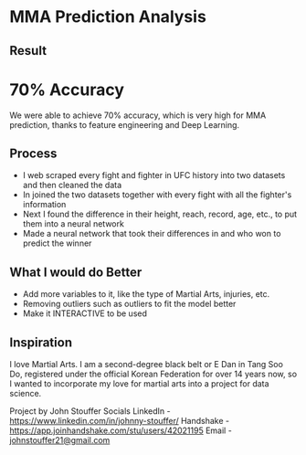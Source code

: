 # MMA Prediction Analysis

## Result

# 70% Accuracy

We were able to achieve 70% accuracy, which is very high for MMA prediction, thanks to feature engineering and Deep Learning.

## Process

* I web scraped every fight and fighter in UFC history into two datasets and then cleaned the data
* In joined the two datasets together with every fight with all the fighter's information
* Next I found the difference in their height, reach, record, age, etc., to put them into a neural network
* Made a neural network that took their differences in and who won to predict the winner

## What I would do Better

* Add more variables to it, like the type of Martial Arts, injuries, etc.
* Removing outliers such as outliers to fit the model better
* Make it INTERACTIVE to be used

## Inspiration

I love Martial Arts. I am a second-degree black belt or E Dan in Tang Soo Do, registered under the official Korean Federation for over 14 years now, so I wanted to incorporate my love for martial arts into a project for data science.

Project by John Stouffer
Socials
LinkedIn - https://www.linkedin.com/in/johnny-stouffer/
Handshake - https://app.joinhandshake.com/stu/users/42021195
Email - johnstouffer21@gmail.com
